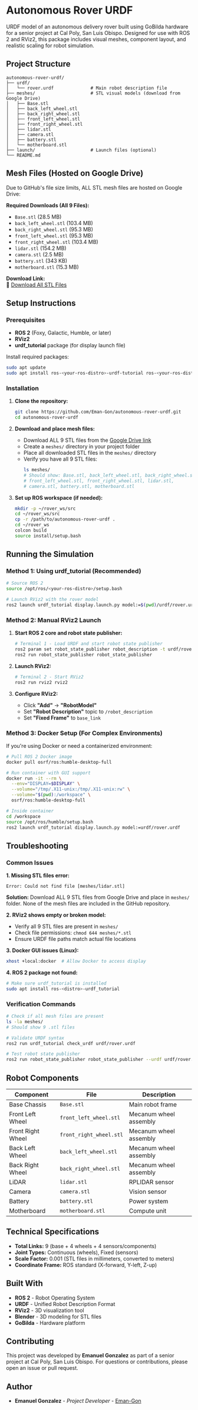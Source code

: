 # Autonomous Rover URDF

URDF model of an autonomous delivery rover built using GoBilda hardware for a senior project at Cal Poly, San Luis Obispo. Designed for use with ROS 2 and RViz2, this package includes visual meshes, component layout, and realistic scaling for robot simulation.

## Project Structure

```
autonomous-rover-urdf/
├── urdf/
│   └── rover.urdf              # Main robot description file
├── meshes/                     # STL visual models (download from Google Drive)
│   ├── Base.stl
│   ├── back_left_wheel.stl
│   ├── back_right_wheel.stl
│   ├── front_left_wheel.stl
│   ├── front_right_wheel.stl
│   ├── lidar.stl
│   ├── camera.stl
│   ├── battery.stl
│   └── motherboard.stl
├── launch/                     # Launch files (optional)
└── README.md
```

## Mesh Files (Hosted on Google Drive)

Due to GitHub's file size limits, ALL STL mesh files are hosted on Google Drive:

**Required Downloads (All 9 Files):**
- `Base.stl` (28.5 MB)
- `back_left_wheel.stl` (103.4 MB)
- `back_right_wheel.stl` (95.3 MB)
- `front_left_wheel.stl` (95.3 MB)
- `front_right_wheel.stl` (103.4 MB)
- `lidar.stl` (154.2 MB)
- `camera.stl` (2.5 MB)
- `battery.stl` (343 KB)
- `motherboard.stl` (15.3 MB)

**Download Link:**  
📁 [Download All STL Files](https://drive.google.com/drive/u/1/folders/1DeFgrq8-kZised_OcWbh--EWJf4TB6_f)

## Setup Instructions

### Prerequisites

- **ROS 2** (Foxy, Galactic, Humble, or later)
- **RViz2** 
- **urdf_tutorial** package (for display launch file)

Install required packages:
```bash
sudo apt update
sudo apt install ros-<your-ros-distro>-urdf-tutorial ros-<your-ros-distro>-rviz2
```

### Installation

1. **Clone the repository:**
   ```bash
   git clone https://github.com/Eman-Gon/autonomous-rover-urdf.git
   cd autonomous-rover-urdf
   ```

2. **Download and place mesh files:**
   - Download ALL 9 STL files from the [Google Drive link](https://drive.google.com/drive/u/1/folders/1DeFgrq8-kZised_OcWbh--EWJf4TB6_f)
   - Create a `meshes/` directory in your project folder
   - Place all downloaded STL files in the `meshes/` directory
   - Verify you have all 9 STL files:
     ```bash
     ls meshes/
     # Should show: Base.stl, back_left_wheel.stl, back_right_wheel.stl,
     # front_left_wheel.stl, front_right_wheel.stl, lidar.stl, 
     # camera.stl, battery.stl, motherboard.stl
     ```

3. **Set up ROS workspace (if needed):**
   ```bash
   mkdir -p ~/rover_ws/src
   cd ~/rover_ws/src
   cp -r /path/to/autonomous-rover-urdf .
   cd ~/rover_ws
   colcon build
   source install/setup.bash
   ```

## Running the Simulation

### Method 1: Using urdf_tutorial (Recommended)

```bash
# Source ROS 2
source /opt/ros/<your-ros-distro>/setup.bash

# Launch RViz2 with the rover model
ros2 launch urdf_tutorial display.launch.py model:=$(pwd)/urdf/rover.urdf
```

### Method 2: Manual RViz2 Launch

1. **Start ROS 2 core and robot state publisher:**
   ```bash
   # Terminal 1 - Load URDF and start robot state publisher
   ros2 param set robot_state_publisher robot_description -t urdf/rover.urdf
   ros2 run robot_state_publisher robot_state_publisher
   ```

2. **Launch RViz2:**
   ```bash
   # Terminal 2 - Start RViz2
   ros2 run rviz2 rviz2
   ```

3. **Configure RViz2:**
   - Click **"Add"** → **"RobotModel"**
   - Set **"Robot Description"** topic to `/robot_description`
   - Set **"Fixed Frame"** to `base_link`

### Method 3: Docker Setup (For Complex Environments)

If you're using Docker or need a containerized environment:

```bash
# Pull ROS 2 Docker image
docker pull osrf/ros:humble-desktop-full

# Run container with GUI support
docker run -it --rm \
  --env="DISPLAY=$DISPLAY" \
  --volume="/tmp/.X11-unix:/tmp/.X11-unix:rw" \
  --volume="$(pwd):/workspace" \
  osrf/ros:humble-desktop-full

# Inside container
cd /workspace
source /opt/ros/humble/setup.bash
ros2 launch urdf_tutorial display.launch.py model:=urdf/rover.urdf
```

## Troubleshooting

### Common Issues

**1. Missing STL files error:**
```
Error: Could not find file [meshes/lidar.stl]
```
**Solution:** Download ALL 9 STL files from Google Drive and place in `meshes/` folder. None of the mesh files are included in the GitHub repository.

**2. RViz2 shows empty or broken model:**
- Verify all 9 STL files are present in `meshes/`
- Check file permissions: `chmod 644 meshes/*.stl`
- Ensure URDF file paths match actual file locations

**3. Docker GUI issues (Linux):**
```bash
xhost +local:docker  # Allow Docker to access display
```

**4. ROS 2 package not found:**
```bash
# Make sure urdf_tutorial is installed
sudo apt install ros-<distro>-urdf_tutorial
```

### Verification Commands

```bash
# Check if all mesh files are present
ls -la meshes/
# Should show 9 .stl files

# Validate URDF syntax
ros2 run urdf_tutorial check_urdf urdf/rover.urdf

# Test robot state publisher
ros2 run robot_state_publisher robot_state_publisher --urdf urdf/rover.urdf
```

## Robot Components

| Component | File | Description |
|-----------|------|-------------|
| Base Chassis | `Base.stl` | Main robot frame |
| Front Left Wheel | `front_left_wheel.stl` | Mecanum wheel assembly |
| Front Right Wheel | `front_right_wheel.stl` | Mecanum wheel assembly |
| Back Left Wheel | `back_left_wheel.stl` | Mecanum wheel assembly |
| Back Right Wheel | `back_right_wheel.stl` | Mecanum wheel assembly |
| LiDAR | `lidar.stl` | RPLIDAR sensor |
| Camera | `camera.stl` | Vision sensor |
| Battery | `battery.stl` | Power system |
| Motherboard | `motherboard.stl` | Compute unit |

## Technical Specifications

- **Total Links:** 9 (base + 4 wheels + 4 sensors/components)
- **Joint Types:** Continuous (wheels), Fixed (sensors)
- **Scale Factor:** 0.001 (STL files in millimeters, converted to meters)
- **Coordinate Frame:** ROS standard (X-forward, Y-left, Z-up)

## Built With

- **ROS 2** - Robot Operating System
- **URDF** - Unified Robot Description Format  
- **RViz2** - 3D visualization tool
- **Blender** - 3D modeling for STL files
- **GoBilda** - Hardware platform

## Contributing

This project was developed by **Emanuel Gonzalez** as part of a senior project at Cal Poly, San Luis Obispo. For questions or contributions, please open an issue or pull request.

## Author

- **Emanuel Gonzalez** - *Project Developer* - [Eman-Gon](https://github.com/Eman-Gon)
